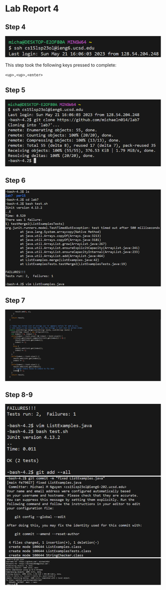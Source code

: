 # Lab Report 4

## Step 4
![Image](Code_0521_1607_30.png)

This step took the following keys pressed to complete:

`<up>,<up>,<enter>`

## Step 5
![Image](Code_0521_1607_14.png)

## Step 6
![Image](Code_0521_1611_29.png)

## Step 7
![Image](Code_0521_1648_42.png)

## Step 8-9
![Image](Code_0521_1614_20.png)
![Image](Code_0521_1633_23.png)
![Image](Code_0521_1636_28.png)
